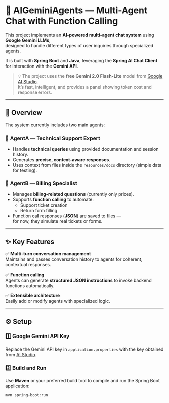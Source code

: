 # 🧠 AIGeminiAgents — Multi-Agent Chat with Function Calling

This project implements an **AI-powered multi-agent chat system** using **Google Gemini LLMs**,  
designed to handle different types of user inquiries through specialized agents.  

It is built with **Spring Boot** and **Java**, leveraging the **Spring AI Chat Client**  
for interaction with the **Gemini API**.  

> 💡 The project uses the **free Gemini 2.0 Flash-Lite** model from [Google AI Studio](https://aistudio.google.com/).  
> It’s fast, intelligent, and provides a panel showing token cost and response errors.

---

## 🧩 Overview

The system currently includes two main agents:

### 🤖 **AgentA — Technical Support Expert**
- Handles **technical queries** using provided documentation and session history.  
- Generates **precise, context-aware responses**.  
- Uses context from files inside the `resources/docs` directory (simple data for testing).

### 💼 **AgentB — Billing Specialist**
- Manages **billing-related questions** (currently only prices).  
- Supports **function calling** to automate:
  - Support ticket creation  
  - Return form filling  
- Function call responses (**JSON**) are saved to files —  
  for now, they simulate real tickets or forms.

---

## ✨ Key Features

✅ **Multi-turn conversation management**  
Maintains and passes conversation history to agents for coherent, contextual responses.  

✅ **Function calling**  
Agents can generate **structured JSON instructions** to invoke backend functions automatically.  

✅ **Extensible architecture**  
Easily add or modify agents with specialized logic.

---

## ⚙️ Setup

### 1️⃣ **Google Gemini API Key**
Replace the Gemini API key in `application.properties` with the key obtained from [AI Studio](https://aistudio.google.com/).

### 2️⃣ **Build and Run**
Use **Maven** or your preferred build tool to compile and run the Spring Boot application:

```bash
mvn spring-boot:run

